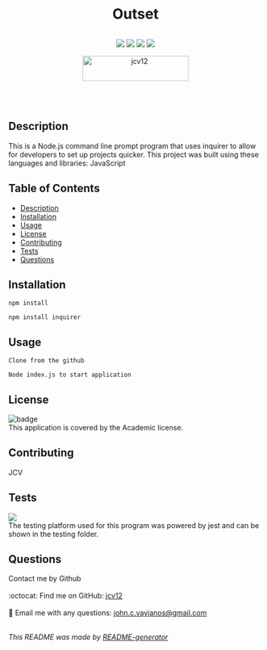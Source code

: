 
  <h1 align='center'>Outset</h1>

  <p align="center">
    <img src="">
  </p>

  <p align="center">
    <img src="https://img.shields.io/github/repo-size/jcv12/Outset" />
    <img src="https://img.shields.io/github/issues/jcv12/Outset" />
    <img src="https://img.shields.io/github/last-commit/jcv12/Outset" >
    <img src="https://img.shields.io/badge/license-Academic-brightgreen" >
  </p>

  <p align="center"><a href="https://www.buymeacoffee.com/jcv12"> <img align="center" src="https://cdn.buymeacoffee.com/buttons/v2/default-yellow.png" height="50" width="210" alt="jcv12" /></a></p><br><br>
    
  ## Description
  This is a Node.js command line prompt program that uses inquirer to  allow for developers to set up projects quicker.
  This project was built using these languages and libraries:
  JavaScript

  ## Table of Contents
  - [Description](#description)
  - [Installation](#installation)
  - [Usage](#usage)
  - [License](#license)
  - [Contributing](#contributing)
  - [Tests](#tests)
  - [Questions](#questions)

  ## Installation
  ``` npm install ```
  
  ``` npm install inquirer ```

  ## Usage
  ``` Clone from the github ```
  
  ``` Node index.js to start application ```

  ## License
  ![badge](https://img.shields.io/badge/license-Academic-brightgreen)
  <br />
  This application is covered by the Academic license.

  ## Contributing
  JCV

  ## Tests
  <img src="https://img.shields.io/badge/-jest-%23C21325?style=for-the-badge&logo=jest&logoColor=white"/> </br>
  The testing platform used for this program was powered by jest and can be shown in the testing folder.

  ## Questions
  Contact me by Github<br />
  <br />
  :octocat: Find me on GitHub: [jcv12](https://github.com/jcv12)<br />
  <br />
  :e-mail: Email me with any questions: john.c.vayianos@gmail.com<br /><br />

  _This README was made by [README-generator](https://github.com/jcv12/ReadMe-Generator)_
  
